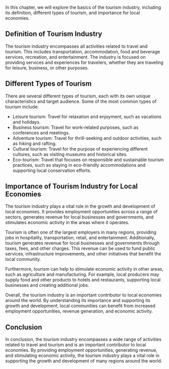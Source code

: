 
In this chapter, we will explore the basics of the tourism industry, including its definition, different types of tourism, and importance for local economies.

Definition of Tourism Industry
------------------------------

The tourism industry encompasses all activities related to travel and tourism. This includes transportation, accommodation, food and beverage services, recreation, and entertainment. The industry is focused on providing services and experiences for travelers, whether they are traveling for leisure, business, or other purposes.

Different Types of Tourism
--------------------------

There are several different types of tourism, each with its own unique characteristics and target audience. Some of the most common types of tourism include:

* Leisure tourism: Travel for relaxation and enjoyment, such as vacations and holidays.
* Business tourism: Travel for work-related purposes, such as conferences and meetings.
* Adventure tourism: Travel for thrill-seeking and outdoor activities, such as hiking and rafting.
* Cultural tourism: Travel for the purpose of experiencing different cultures, such as visiting museums and historical sites.
* Eco-tourism: Travel that focuses on responsible and sustainable tourism practices, such as staying in eco-friendly accommodations and supporting local conservation efforts.

Importance of Tourism Industry for Local Economies
--------------------------------------------------

The tourism industry plays a vital role in the growth and development of local economies. It provides employment opportunities across a range of sectors, generates revenue for local businesses and governments, and stimulates economic activity in the areas where it operates.

Tourism is often one of the largest employers in many regions, providing jobs in hospitality, transportation, retail, and entertainment. Additionally, tourism generates revenue for local businesses and governments through taxes, fees, and other charges. This revenue can be used to fund public services, infrastructure improvements, and other initiatives that benefit the local community.

Furthermore, tourism can help to stimulate economic activity in other areas, such as agriculture and manufacturing. For example, local producers may supply food and other products to hotels and restaurants, supporting local businesses and creating additional jobs.

Overall, the tourism industry is an important contributor to local economies around the world. By understanding its importance and supporting its growth and development, local communities can benefit from increased employment opportunities, revenue generation, and economic activity.

Conclusion
----------

In conclusion, the tourism industry encompasses a wide range of activities related to travel and tourism and is an important contributor to local economies. By providing employment opportunities, generating revenue, and stimulating economic activity, the tourism industry plays a vital role in supporting the growth and development of many regions around the world.
